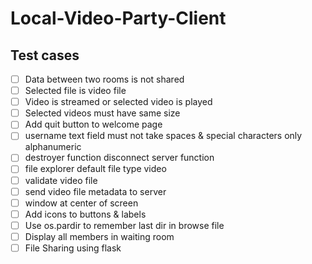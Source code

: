 # Local-Video-Party-Client

## Test cases

- [ ] Data between two rooms is not shared
- [ ] Selected file is video file
- [ ] Video is streamed or selected video is played
- [ ] Selected videos must have same size
- [ ] Add quit button to welcome page
- [ ] username text field must not take spaces & special characters only alphanumeric
- [ ] destroyer function disconnect server function
- [ ] file explorer default file type video
- [ ] validate video file
- [ ] send video file metadata to server
- [ ] window at center of screen
- [ ] Add icons to buttons & labels
- [ ] Use os.pardir to remember last dir in browse file
- [ ] Display all members in waiting room
- [ ] File Sharing using flask
